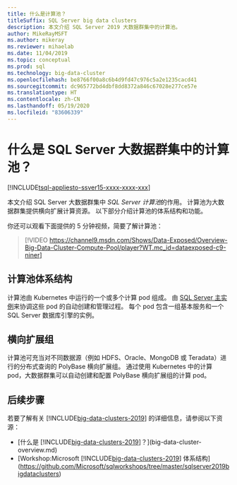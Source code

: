 ```yaml
---
title: 什么是计算池？
titleSuffix: SQL Server big data clusters
description: 本文介绍 SQL Server 2019 大数据群集中的计算池。
author: MikeRayMSFT
ms.author: mikeray
ms.reviewer: mihaelab
ms.date: 11/04/2019
ms.topic: conceptual
ms.prod: sql
ms.technology: big-data-cluster
ms.openlocfilehash: be8766f00a8c6b4d9fd47c976c5a2e1235cacd41
ms.sourcegitcommit: dc965772bd4dbf8dd8372a846c67028e277ce57e
ms.translationtype: HT
ms.contentlocale: zh-CN
ms.lasthandoff: 05/19/2020
ms.locfileid: "83606339"
---
```

# <a name="what-are-compute-pools-in-a-sql-server-big-data-cluster"></a>什么是 SQL Server 大数据群集中的计算池？

[!INCLUDE[tsql-appliesto-ssver15-xxxx-xxxx-xxx](../includes/tsql-appliesto-ssver15-xxxx-xxxx-xxx.md)]

本文介绍 SQL Server 大数据群集中 *SQL Server 计算池*的作用。 计算池为大数据群集提供横向扩展计算资源。 以下部分介绍计算池的体系结构和功能。

你还可以观看下面提供的 5 分钟视频，简要了解计算池：

> [!VIDEO https://channel9.msdn.com/Shows/Data-Exposed/Overview-Big-Data-Cluster-Compute-Pool/player?WT.mc_id=dataexposed-c9-niner]


## <a name="compute-pool-architecture"></a>计算池体系结构

计算池由 Kubernetes 中运行的一个或多个计算 pod 组成。 由 [SQL Server 主实例](concept-master-instance.md)来协调这些 pod 的自动创建和管理过程。 每个 pod 包含一组基本服务和一个 SQL Server 数据库引擎的实例。

## <a name="scale-out-groups"></a>横向扩展组

计算池可充当对不同数据源（例如 HDFS、Oracle、MongoDB 或 Teradata）进行的分布式查询的 PolyBase 横向扩展组。 通过使用 Kubernetes 中的计算 pod，大数据群集可以自动创建和配置 PolyBase 横向扩展组的计算 pod。

## <a name="next-steps"></a>后续步骤

若要了解有关 [!INCLUDE[big-data-clusters-2019](../includes/ssbigdataclusters-ss-nover.md)] 的详细信息，请参阅以下资源：

- [什么是 [!INCLUDE[big-data-clusters-2019](../includes/ssbigdataclusters-ver15.md)]？](big-data-cluster-overview.md)
- [Workshop:Microsoft [!INCLUDE[big-data-clusters-2019](../includes/ssbigdataclusters-ss-nover.md)] 体系结构](https://github.com/Microsoft/sqlworkshops/tree/master/sqlserver2019bigdataclusters)
